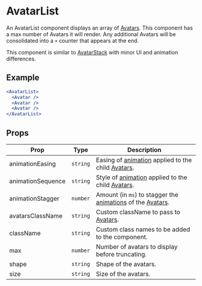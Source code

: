 # AvatarList

An AvatarList component displays an array of [Avatars](../Avatar). This component has a max number of Avatars it will render. Any additional Avatars will be consolidated into a `+` counter that appears at the end.

This component is similar to [AvatarStack](../AvatarStack) with minor UI and animation differences.

## Example

```jsx
<AvatarList>
  <Avatar />
  <Avatar />
  <Avatar />
</AvatarList>
```

## Props

| Prop | Type | Description |
| --- | --- | --- |
| animationEasing | `string` | Easing of [animation](../Animate) applied to the child [Avatars](../Avatar). |
| animationSequence | `string` | Style of [animation](../Animate) applied to the child [Avatars](../Avatar). |
| animationStagger | `number` | Amount (in `ms`) to stagger the [animations](../Animate) of the [Avatars](../Avatar). |
| avatarsClassName | `string` | Custom className to pass to [Avatars](../Avatar). |
| className | `string` | Custom class names to be added to the component. |
| max | `number` | Number of avatars to display before truncating. |
| shape | `string` | Shape of the avatars. |
| size | `string` | Size of the avatars. |
